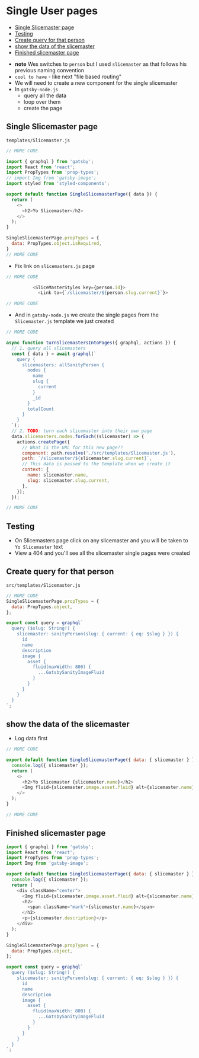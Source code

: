 # Single User pages
<!-- MarkdownTOC -->

- [Single Slicemaster page](#single-slicemaster-page)
- [Testing](#testing)
- [Create query for that person](#create-query-for-that-person)
- [show the data of the slicemaster](#show-the-data-of-the-slicemaster)
- [Finished slicemaster page](#finished-slicemaster-page)

<!-- /MarkdownTOC -->

* **note** Wes switches to `person` but I used `slicemaster` as that follows his previous naming convention
* `cool to have` - like next "file based routing"
* We will need to create a new component for the single slicemaster
* In `gatsby-node.js`
    - query all the data
    - loop over them
    - create the page

## Single Slicemaster page
`templates/Slicemaster.js`

```js
// MORE CODE

import { graphql } from 'gatsby';
import React from 'react';
import PropTypes from 'prop-types';
// import Img from 'gatsby-image';
import styled from 'styled-components';

export default function SingleSlicemasterPage({ data }) {
  return (
    <>
      <h2>Yo Slicemaster</h2>
    </>
  );
}

SingleSlicemasterPage.propTypes = {
  data: PropTypes.object.isRequired,
}
// MORE CODE
```

* Fix link on `slicemasters.js` page

```js
// MORE CODE

          <SliceMasterStyles key={person.id}>
            <Link to={`/slicemaster/${person.slug.current}`}>

// MORE CODE
```

* And in `gatsby-node.js` we create the single pages from the `Slicemaster.js` template we just created

```js
// MORE CODE

async function turnSlicemastersIntoPages({ graphql, actions }) {
  // 1. query all slicemasters
  const { data } = await graphql(`
    query {
      slicemasters: allSanityPerson {
        nodes {
          name
          slug {
            current
          }
          _id
        }
        totalCount
      }
    }
  `);
  // 2. TODO: turn each slicemaster into their own page
  data.slicemasters.nodes.forEach((slicemaster) => {
    actions.createPage({
      // What is the URL for this new page??
      component: path.resolve('./src/templates/Slicemaster.js'),
      path: `/slicemaster/${slicemaster.slug.current}`,
      // This data is passed to the template when we create it
      context: {
        name: slicemaster.name,
        slug: slicemaster.slug.current,
      },
    });
  });

// MORE CODE
```

## Testing
* On Slicemasters page click on any slicemaster and you will be taken to `Yo Slicemaster` text
* View a 404 and you'll see all the slicemaster single pages were created

## Create query for that person
`src/templates/Slicemaster.js`

```js
// MORE CODE
SingleSlicemasterPage.propTypes = {
  data: PropTypes.object,
};

export const query = graphql`
  query ($slug: String!) {
    slicemaster: sanityPerson(slug: { current: { eq: $slug } }) {
      id
      name
      description
      image {
        asset {
          fluid(maxWidth: 800) {
            ...GatsbySanityImageFluid
          }
        }
      }
    }
  }
`;
```

## show the data of the slicemaster
* Log data first

```js
// MORE CODE

export default function SingleSlicemasterPage({ data: { slicemaster } }) {
  console.log({ slicemaster });
  return (
    <>
      <h2>Yo Slicemaster {slicemaster.name}</h2>
      <Img fluid={slicemaster.image.asset.fluid} alt={slicemaster.name} />
    </>
  );
}

// MORE CODE
```

## Finished slicemaster page
```js
import { graphql } from 'gatsby';
import React from 'react';
import PropTypes from 'prop-types';
import Img from 'gatsby-image';

export default function SingleSlicemasterPage({ data: { slicemaster } }) {
  console.log({ slicemaster });
  return (
    <div className="center">
      <Img fluid={slicemaster.image.asset.fluid} alt={slicemaster.name} />
      <h2>
        <span className="mark">{slicemaster.name}</span>
      </h2>
      <p>{slicemaster.description}</p>
    </div>
  );
}

SingleSlicemasterPage.propTypes = {
  data: PropTypes.object,
};

export const query = graphql`
  query ($slug: String!) {
    slicemaster: sanityPerson(slug: { current: { eq: $slug } }) {
      id
      name
      description
      image {
        asset {
          fluid(maxWidth: 800) {
            ...GatsbySanityImageFluid
          }
        }
      }
    }
  }
`;
```

